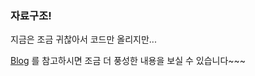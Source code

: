 ### 자료구조!

지금은 조금 귀찮아서 코드만 올리지만...

[Blog](https://jisoo-coding.tistory.com/category/%EA%B8%B0%EC%B4%88%EA%B3%BC%EB%AA%A9/%EC%9E%90%EB%A3%8C%EA%B5%AC%EC%A1%B0) 를 참고하시면 조금 더 풍성한 내용을 보실 수 있습니다~~~